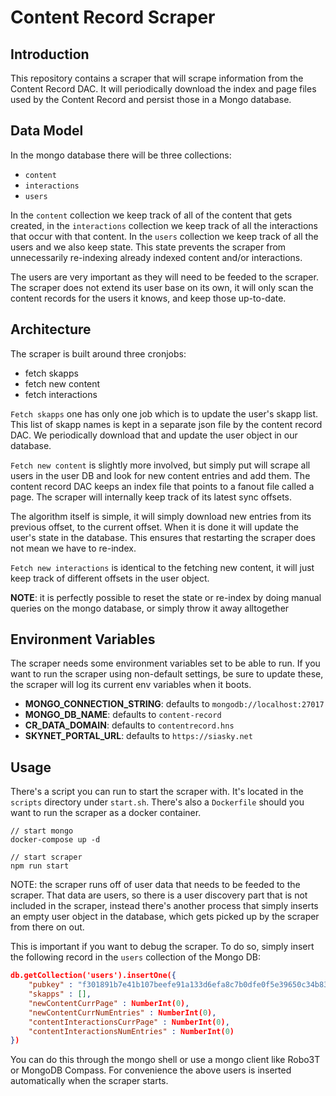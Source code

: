 # Content Record Scraper

## Introduction

This repository contains a scraper that will scrape information from the Content
Record DAC. It will periodically download the index and page files used by the
Content Record and persist those in a Mongo database.

## Data Model

In the mongo database there will be three collections: 
- `content`
- `interactions`
- `users`

In the `content` collection we keep track of all of the content that gets
created, in the `interactions` collection we keep track of all the interactions
that occur with that content. In the `users` collection we keep track of all the
users and we also keep state. This state prevents the scraper from unnecessarily
re-indexing already indexed content and/or interactions.

The users are very important as they will need to be feeded to the scraper. The
scraper does not extend its user base on its own, it will only scan the content
records for the users it knows, and keep those up-to-date.

## Architecture 

The scraper is built around three cronjobs:
- fetch skapps
- fetch new content
- fetch interactions

`Fetch skapps` one has only one job which is to update the user's skapp list. This
list of skapp names is kept in a separate json file by the content record DAC.
We periodically download that and update the user object in our database.

`Fetch new content` is slightly more involved, but simply put will scrape all
users in the user DB and look for new content entries and add them. The content
record DAC keeps an index file that points to a fanout file called a page. The
scraper will internally keep track of its latest sync offsets.

The algorithm itself is simple, it will simply download new entries from its
previous offset, to the current offset. When it is done it will update the
user's state in the database. This ensures that restarting the scraper does not
mean we have to re-index.

`Fetch new interactions` is identical to the fetching new content, it will just
keep track of different offsets in the user object.

**NOTE**: it is perfectly possible to reset the state or re-index by doing
manual queries on the mongo database, or simply throw it away alltogether

## Environment Variables

The scraper needs some environment variables set to be able to run. If you want
to run the scraper using non-default settings, be sure to update these, the
scraper will log its current env variables when it boots.

- **MONGO_CONNECTION_STRING**: defaults to `mongodb://localhost:27017`
- **MONGO_DB_NAME**: defaults to `content-record`
- **CR_DATA_DOMAIN**: defaults to `contentrecord.hns`
- **SKYNET_PORTAL_URL**: defaults to `https://siasky.net`

## Usage

There's a script you can run to start the scraper with. It's located in the
`scripts` directory under `start.sh`. There's also a `Dockerfile` should you
want to run the scraper as a docker container.

```shell
// start mongo
docker-compose up -d

// start scraper
npm run start
```

NOTE: the scraper runs off of user data that needs to be feeded to the scraper.
That data are users, so there is a user discovery part that is not included in
the scraper, instead there's another process that simply inserts an empty user
object in the database, which gets picked up by the scraper from there on out.

This is important if you want to debug the scraper. To do so, simply insert the
following record in the `users` collection of the Mongo DB:

```json
db.getCollection('users').insertOne({
    "pubkey" : "f301891b7e41b107beefe91a133d6efa8c7b0dfe0f5e39650c34b8311c365d39",
    "skapps" : [],
    "newContentCurrPage" : NumberInt(0),
    "newContentCurrNumEntries" : NumberInt(0),
    "contentInteractionsCurrPage" : NumberInt(0),
    "contentInteractionsNumEntries" : NumberInt(0)
})
```

You can do this through the mongo shell or use a mongo client like Robo3T or
MongoDB Compass. For convenience the above users is inserted automatically when
the scraper starts.